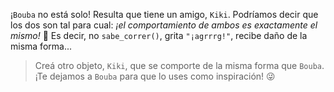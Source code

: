¡`Bouba` no está solo! Resulta que tiene un amigo, `Kiki`. Podríamos decir que los dos son tal para cual: _¡el comportamiento de ambos es exactamente el mismo!_ :two_men_holding_hands: Es decir, no `sabe_correr()`, grita `"¡agrrrg!"`, recibe daño de la misma forma...

> Creá otro objeto, `Kiki`, que se comporte de la misma forma que `Bouba`. ¡Te dejamos a `Bouba` para que lo uses como inspiración! :stuck_out_tongue_winking_eye: 
